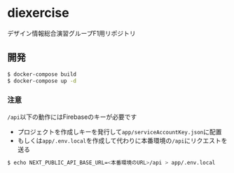 # diexercise
デザイン情報総合演習グループF1用リポジトリ

## 開発
```bash
$ docker-compose build
$ docker-compose up -d
```

### 注意
`/api`以下の動作にはFirebaseのキーが必要です

* プロジェクトを作成しキーを発行して`app/serviceAccountKey.json`に配置
* もしくは`app/.env.local`を作成して代わりに本番環境の`/api`にリクエストを送る

```bash
$ echo NEXT_PUBLIC_API_BASE_URL=<本番環境のURL>/api > app/.env.local
```
